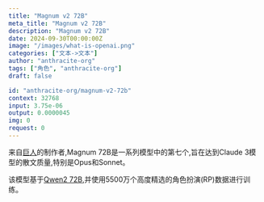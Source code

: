 ```yaml
---
title: "Magnum v2 72B"
meta_title: "Magnum v2 72B"
description: "Magnum v2 72B"
date: 2024-09-30T00:00:00Z
image: "/images/what-is-openai.png"
categories: ["文本->文本"]
author: "anthracite-org"
tags: ["角色", "anthracite-org"]
draft: false

id: "anthracite-org/magnum-v2-72b"
context: 32768
input: 3.75e-06
output: 0.0000045
img: 0
request: 0
---
```


来自[巨人](https://openrouter.ai/models/alpindale/goliath-120b)的制作者,Magnum 72B是一系列模型中的第七个,旨在达到Claude 3模型的散文质量,特别是Opus和Sonnet。

该模型基于[Qwen2 72B](https://openrouter.ai/models/qwen/qwen-2-72b-instruct),并使用5500万个高度精选的角色扮演(RP)数据进行训练。